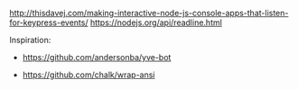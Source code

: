 
http://thisdavej.com/making-interactive-node-js-console-apps-that-listen-for-keypress-events/
https://nodejs.org/api/readline.html


Inspiration:
* https://github.com/andersonba/yve-bot



* https://github.com/chalk/wrap-ansi
